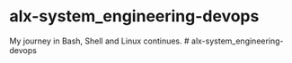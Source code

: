 # alx-system_engineering-devops
My journey in Bash, Shell and Linux continues.
#   a l x - s y s t e m _ e n g i n e e r i n g - d e v o p s  
 